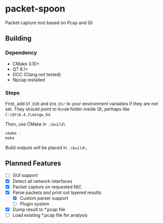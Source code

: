 # packet-spoon

Packet capture tool based on Pcap and Qt

## Building

### Dependency

- CMake 3.10+
- QT 6.1+
- GCC (Clang not tested)
- Npcap installed

### Steps

First, add `QT_DIR` and `Qt6_Dir` to your environment variables if they are not set. They should point to `MinGW` folder inside Qt, perhaps like `C:\Qt\6.4.1\mingw_64`.

Then, use CMake in `.\build\`

```powershell
cmake .
make
```

Build outputs will be placed in `.\build\`.

## Planned Features

- [ ] GUI support
- [x] Detect all network interfaces
- [x] Packet capture on requested NIC
- [x] Parse packets and print out layered results
  - [x] Custom parser support
  - [ ] Plugin system
- [x] Dump result to *.pcap file
- [ ] Load existing \*.pcap file for analysis
